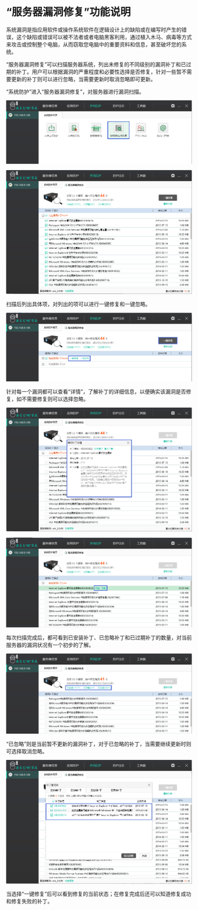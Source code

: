 # “服务器漏洞修复”功能说明

系统漏洞是指应用软件或操作系统软件在逻辑设计上的缺陷或在编写时产生的错误，这个缺陷或错误可以被不法者或者电脑黑客利用，通过植入木马、病毒等方式来攻击或控制整个电脑，从而窃取您电脑中的重要资料和信息，甚至破坏您的系统。

“服务器漏洞修复”可以扫描服务器系统，列出未修复的不同级别的漏洞补丁和已过期的补丁。用户可以根据漏洞的严重程度和必要性选择是否修复，针对一些暂不需要更新的补丁则可以进行忽略，当需要更新时取消忽略即可更新。

“系统防护”进入“服务器漏洞修复”，对服务器进行漏洞扫描。

![](../.gitbook/assets/f2201.png)

![](../.gitbook/assets/f2202.png)

扫描后列出具体项，对列出的项可以进行一键修复和一键忽略。

![](../.gitbook/assets/f2203.png)

针对每一个漏洞都可以查看“详情”，了解补丁的详细信息，以便确实该漏洞是否修复，如不需要修复则可以选择忽略。

![](../.gitbook/assets/f2204.png)

![](../.gitbook/assets/f2205.png)

每次扫描完成后，都可看到已安装补丁、已忽略补丁和已过期补丁的数量，对当前服务器的漏洞状况有一个初步的了解。

![](../.gitbook/assets/f2206.png)

“已忽略”则是当前暂不更新的漏洞补丁，对于已忽略的补丁，当需要继续更新时则可选择取消忽略。

![](../.gitbook/assets/f2207.png)

当选择“一键修复”后可以看到修复的当前状态；在修复完成后还可以知道修复成功和修复失败的补丁。

